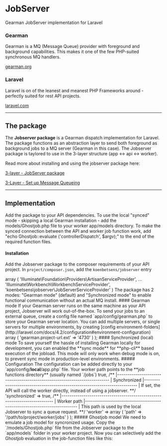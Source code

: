 # JobServer
Gearman JobServer implementation for Laravel

### Gearman
Gearman is a MQ (Message Queue) provider with foreground and background capabilities. This makes it one of the few PHP-suited synchronous MQ handlers.

[gearman.org](http://gearman.org/)

### Laravel
Laravel is on of the leanest and meanest PHP Frameworks around - perfectly suited for rest API projects.

[laravel.com](http://laravel.com/)

___

## The package
The **Jobserver package** is a Gearman dispatch implementation for Laravel. The package functions as an abstraction layer to send both foreground as background jobs to a MQ server (Gearman in this case).
The Jobserver package is taylored to use in the 3-layer structure (app <-> api <-> worker).

Read more about installing and using the jobserver package here:

[3-layer - JobServer package](http://www.betsens.be/blog/2015/02/jobserver-package/)

[3-Layer - Set up Message Queueing](http://www.betsens.be/blog/2014/06/3-layer-set-up-message-queueing/)

___

## Implementation
Add the package to your API dependencies. To use the local "synced" mode - skipping a local Gearman installation - add the models/Ghostjob.php file to your worker app/models directory.
To make the synced connection between the API and worker job function work, add "echo Ghostjob::evaluate ('controllerDispatch', $argv);" to the end of the required function files.

#### Installation
Add the Jobserver package to the composer requirements of your API project. In `project/composer.json`, add the `koenbetsens/jobserver` entry
<?php

	{
		"name": "project",
		"description": "Project",
		"require": {
			"laravel/framework": "4.2.*",
			"koenbetsens/jobserver": "dev-master"
		}
	}
	
You'll also have to add JobServer as a provider in your API ./app/config/app.php file
<?php
	
	'providers' => array
	(
		'Illuminate\Foundation\Providers\ArtisanServiceProvider',
		...
		'Illuminate\Workbench\WorkbenchServiceProvider',
		'koenbetsens\jobserver\JobServerServiceProvider'
	)


The package has 2 modes: "Gearman mode" (default) and "Synchronized mode" to enable functional communication without an actual MQ install.

#### Gearman mode
If your Gearman server runs on the same machine as your API project, Jobserver will work out-of-the-box. To send your jobs to an external queue, create a config file named `app/config/gearman.php` to store your Gearman server location. You can add multiple servers, or single servers for multiple environments, by creating [config environment-folders](http://laravel.com/docs/4.2/configuration#environment-configuration)
	<?php
	
	return array
	(
		/**
		|--------------------------------------------------------------------------
		| Gearman Settings
		|--------------------------------------------------------------------------
		|
		| Gearman Servers must be configured in their environments.
		|
		**/
		
		'servers' => array
		(
			'gearman.project-url.ext' => '4730'
		)
	
	);

#### Synchronized (local) mode
To save yourself the hassle of installing Gearman locally for development, you can enabled the **sync mode** for **php-cli** based execution of the jobload. This mode will only work when debug mode is on, to prevent sync mode in production-level environments.

##### Configuration
The configuration can be added directly to your `app/config/<strong>local</strong>/app.php` file. Your worker path points to the **job functions directory** (usually named `/jobs`)
	<?php
	
	return array(
	
		/**
		|--------------------------------------------------------------------------
		| Application Debug Mode
		|--------------------------------------------------------------------------
		|
		| When your application is in debug mode, detailed error messages with
		| stack traces will be shown on every error that occurs within your
		| application. If disabled, a simple generic error page is shown.
		|
		**/
	
		'debug' => true,
		
		/**
		|--------------------------------------------------------------------------
		| Synchronized
		|--------------------------------------------------------------------------
		| If set, the API will call the worker directly, instead of using a jobserver.
		**/
		
		'synchronized' => true,
		
		/**
		|--------------------------------------------------------------------------
		| Worker path
		|--------------------------------------------------------------------------
		| This path is used by the local Jobserver to sync a queue request.
		**/
		'worker' => array
		(
			'path' => '/path/to/project/worker/jobs'
		)
	);

##### Ghostjob model
We need to emulate a job model for syncronized usage. Copy the `/models/Ghostjob.php` file from the Jobserver package to the `app/models` folder in your worker project. Now you can selectively add the Ghostjob evaluation in the job-function files like this:
	<?php
	
	/**
	 *  Some Job Function
	 *  Catch and execute jobs
	 *
	 *  @param  object  $job
	 *  @return string
	 */
	function someJobFunction ($job) 
	{
		return "fubar";
	}
	
	/**
	 * Sync Check
	 * Ghostjob will evaluate and call the job function if "Synced" and not in production.
	 * Only add this evaluation to functions you allow to be called.
	 **/
	echo Ghostjob::evaluate ('someJobFunction', $argv);


Make sure your job-function files have the right permissions, and you're ready to go.

___

This package is MIT licensed.